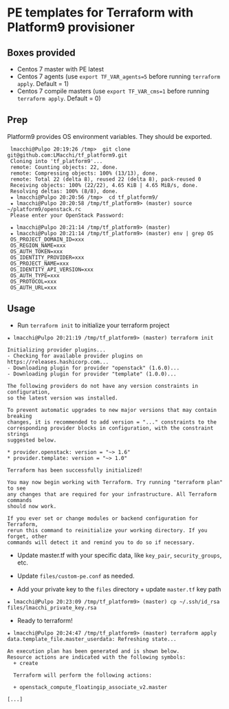 # PE templates for Terraform with Platform9 provisioner

## Boxes provided
- Centos 7 master with PE latest
- Centos 7 agents (use `export TF_VAR_agents=5` before running `terraform apply`. Default = 1)
- Centos 7 compile masters (use `export TF_VAR_cms=1` before running `terraform apply`. Default = 0)

## Prep
Platform9 provides OS environment variables. They should be exported.

```
 lmacchi@Pulpo 20:19:26 /tmp>  git clone git@github.com:LMacchi/tf_platform9.git
 Cloning into 'tf_platform9'...
 remote: Counting objects: 22, done.
 remote: Compressing objects: 100% (13/13), done.
 remote: Total 22 (delta 8), reused 22 (delta 8), pack-reused 0
 Receiving objects: 100% (22/22), 4.65 KiB | 4.65 MiB/s, done.
 Resolving deltas: 100% (8/8), done.
 ★ lmacchi@Pulpo 20:20:56 /tmp>  cd tf_platform9/
 ★ lmacchi@Pulpo 20:20:58 /tmp/tf_platform9> (master) source ~/platform9/openstack.rc
 Please enter your OpenStack Password:

 ★ lmacchi@Pulpo 20:21:14 /tmp/tf_platform9> (master)
 ★ lmacchi@Pulpo 20:21:14 /tmp/tf_platform9> (master) env | grep OS
 OS_PROJECT_DOMAIN_ID=xxx
 OS_REGION_NAME=xxx
 OS_AUTH_TOKEN=xxx
 OS_IDENTITY_PROVIDER=xxx
 OS_PROJECT_NAME=xxx
 OS_IDENTITY_API_VERSION=xxx
 OS_AUTH_TYPE=xxx
 OS_PROTOCOL=xxx
 OS_AUTH_URL=xxx
 ```

## Usage

- Run `terraform init` to initialize your terraform project

```
★ lmacchi@Pulpo 20:21:19 /tmp/tf_platform9> (master) terraform init

Initializing provider plugins...
- Checking for available provider plugins on https://releases.hashicorp.com...
- Downloading plugin for provider "openstack" (1.6.0)...
- Downloading plugin for provider "template" (1.0.0)...

The following providers do not have any version constraints in configuration,
so the latest version was installed.

To prevent automatic upgrades to new major versions that may contain breaking
changes, it is recommended to add version = "..." constraints to the
corresponding provider blocks in configuration, with the constraint strings
suggested below.

* provider.openstack: version = "~> 1.6"
* provider.template: version = "~> 1.0"

Terraform has been successfully initialized!

You may now begin working with Terraform. Try running "terraform plan" to see
any changes that are required for your infrastructure. All Terraform commands
should now work.

If you ever set or change modules or backend configuration for Terraform,
rerun this command to reinitialize your working directory. If you forget, other
commands will detect it and remind you to do so if necessary.
```

- Update master.tf with your specific data, like `key_pair`, `security_groups`, etc.

- Update `files/custom-pe.conf` as needed.

- Add your private key to the `files` directory + update `master.tf` key path

```
★ lmacchi@Pulpo 20:23:09 /tmp/tf_platform9> (master) cp ~/.ssh/id_rsa files/lmacchi_private_key.rsa
```

- Ready to terraform!

```
★ lmacchi@Pulpo 20:24:47 /tmp/tf_platform9> (master) terraform apply
data.template_file.master_userdata: Refreshing state...

An execution plan has been generated and is shown below.
Resource actions are indicated with the following symbols:
  + create

  Terraform will perform the following actions:

  + openstack_compute_floatingip_associate_v2.master

[...]
```

